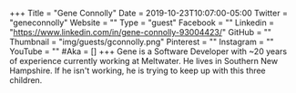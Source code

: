 +++
Title = "Gene Connolly"
Date = 2019-10-23T10:07:00-05:00
Twitter = "geneconnolly"
Website = ""
Type = "guest"
Facebook = ""
Linkedin = "https://www.linkedin.com/in/gene-connolly-93004423/"
GitHub = ""
Thumbnail = "img/guests/gconnolly.png"
Pinterest = ""
Instagram = ""
YouTube = ""
#Aka = []
+++
Gene is a Software Developer with ~20 years of experience currently working at Meltwater. He lives in Southern New Hampshire. If he isn't working, he is trying to keep up with this three children.